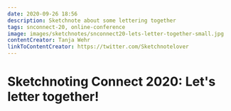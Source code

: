 ```yaml
---
date: 2020-09-26 18:56
description: Sketchnote about some lettering together
tags: snconnect-20, online-conference
image: images/sketchnotes/snconnect20-lets-letter-together-small.jpg
contentCreator: Tanja Wehr
linkToContentCreator: https://twitter.com/Sketchnotelover
---
```


# Sketchnoting Connect 2020: Let's letter together!
